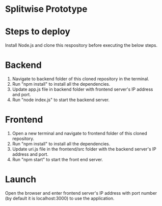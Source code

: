 # Splitwise Prototype

# Steps to deploy

Install Node.js and clone this respository before executing the below steps.
 
# Backend

1. Navigate to backend folder of this cloned repository in the terminal.
2. Run "npm install" to install all the dependencies.
3. Update app.js file in backend folder with frontend server's IP address and port.
4. Run "node index.js" to start the backend server.

# Frontend

1. Open a new terminal and navigate to frontend folder of this cloned repository.
2. Run "npm install" to install all the dependencies.
3. Update uri.js file in the frontend/src folder with the backend server's IP address and port.
4. Run "npm start" to start the front end server.

# Launch
Open the browser and enter frontend server's IP address with port number (by default it is localhost:3000) to use the application.


